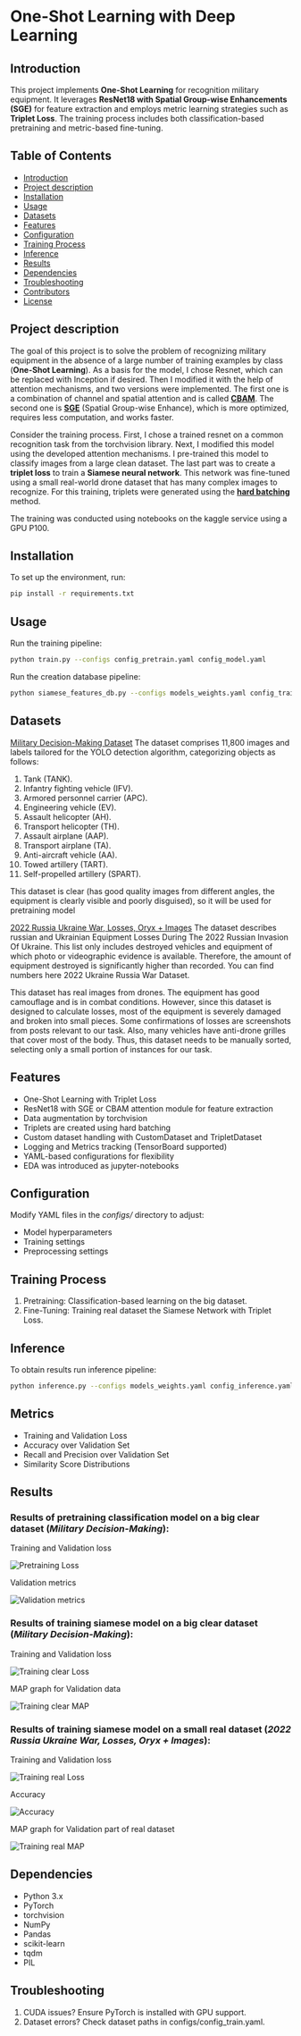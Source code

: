# One-Shot Learning with Deep Learning

## Introduction
This project implements **One-Shot Learning** for recognition military equipment. It leverages **ResNet18 with Spatial Group-wise Enhancements (SGE)** for feature extraction and employs metric learning strategies such as **Triplet Loss**. The training process includes both classification-based pretraining and metric-based fine-tuning.

## Table of Contents
- [Introduction](#introduction)
- [Project description](#project-description)
- [Installation](#installation)
- [Usage](#usage)
- [Datasets](#datasets)
- [Features](#features)
- [Configuration](#configuration)
- [Training Process](#training-process)
- [Inference](#inference)
- [Results](#results)
- [Dependencies](#dependencies)
- [Troubleshooting](#troubleshooting)
- [Contributors](#contributors)
- [License](#license)

## Project description
The goal of this project is to solve the problem of recognizing military equipment in the absence of a large number of training examples by class (**One-Shot Learning**). As a basis for the model, I chose Resnet, which can be replaced with Inception if desired. Then I modified it with the help of attention mechanisms, and two versions were implemented. The first one is a combination of channel and spatial attention and is called **[CBAM](https://arxiv.org/abs/1807.06521)**. The second one is **[SGE](https://arxiv.org/pdf/1905.09646)** (Spatial Group-wise Enhance), which is more optimized, requires less computation, and works faster.

Consider the training process. First, I chose a trained resnet on a common recognition task from the torchvision library. Next, I modified this model using the developed attention mechanisms. I pre-trained this model to classify images from a large clean dataset.  The last part was to create a **triplet loss** to train a **Siamese neural network**. This network was fine-tuned using a small real-world drone dataset that has many complex images to recognize. For this training, triplets were generated using the **[hard batching](https://arxiv.org/pdf/1703.07737)** method.

The training was conducted using notebooks on the kaggle service using a GPU P100.

## Installation
To set up the environment, run:

```bash
pip install -r requirements.txt
```

## Usage
Run the training pipeline:

```bash
python train.py --configs config_pretrain.yaml config_model.yaml
```

Run the creation database pipeline:

```bash
python siamese_features_db.py --configs models_weights.yaml config_train.yaml
```

## Datasets
[Military Decision-Making Dataset](https://www.kaggle.com/datasets/nzigulic/military-equipment)
The dataset comprises 11,800 images and labels tailored for the YOLO detection algorithm, categorizing objects as follows:
1) Tank (TANK).
2) Infantry fighting vehicle (IFV).
3) Armored personnel carrier (APC).
4) Engineering vehicle (EV).
5) Assault helicopter (AH).
6) Transport helicopter (TH).
7) Assault airplane (AAP).
8) Transport airplane (TA).
9) Anti-aircraft vehicle (AA).
10) Towed artillery (TART).
11) Self-propelled artillery (SPART).

This dataset is clear (has good quality images from different angles, the equipment is clearly visible and poorly disguised), so it will be used for pretraining model

[2022 Russia Ukraine War, Losses, Oryx + Images](https://www.kaggle.com/datasets/piterfm/2022-ukraine-russia-war-equipment-losses-oryx)
The dataset describes russian and Ukrainian Equipment Losses During The 2022 Russian Invasion Of Ukraine. This list only includes destroyed vehicles and equipment of which photo or videographic evidence is available. Therefore, the amount of equipment destroyed is significantly higher than recorded. You can find numbers here 2022 Ukraine Russia War Dataset.

This dataset has real images from drones. The equipment has good camouflage and is in combat conditions. However, since this dataset is designed to calculate losses, most of the equipment is severely damaged and broken into small pieces. Some confirmations of losses are screenshots from posts relevant to our task. Also, many vehicles have anti-drone grilles that cover most of the body. Thus, this dataset needs to be manually sorted, selecting only a small portion of instances for our task.

## Features
- One-Shot Learning with Triplet Loss
- ResNet18 with SGE or CBAM attention module for feature extraction
- Data augmentation by torchvision
- Triplets are created using hard batching
- Custom dataset handling with CustomDataset and TripletDataset
- Logging and Metrics tracking (TensorBoard supported)
- YAML-based configurations for flexibility
- EDA was introduced as jupyter-notebooks

## Configuration
Modify YAML files in the *configs/* directory to adjust:

- Model hyperparameters
- Training settings
- Preprocessing settings

## Training Process

1. Pretraining: Classification-based learning on the big dataset.
2. Fine-Tuning: Training real dataset the Siamese Network with Triplet Loss.

## Inference
To obtain results run inference pipeline:

```bash
python inference.py --configs models_weights.yaml config_inference.yaml config_model.yaml config_train.yaml
```

## Metrics
- Training and Validation Loss
- Accuracy over Validation Set
- Recall and Precision over Validation Set
- Similarity Score Distributions

## Results
### Results of pretraining classification model on a big clear dataset (*Military Decision-Making*):

Training and Validation loss

![Pretraining Loss](assets/TrainVSValid_loss.png)

Validation metrics

![Validation metrics](assets/Valid_metrics.png)

### Results of training siamese model on a big clear dataset (*Military Decision-Making*):

Training and Validation loss

![Training clear Loss](assets/TrainVSValid_loss_real.png)

MAP graph for Validation data

![Training clear MAP](assets/MAP_clear.png)

### Results of training siamese model on a small real dataset (*2022 Russia Ukraine War, Losses, Oryx + Images*):

Training and Validation loss

![Training real Loss](assets/loss_real.png)

Accuracy

![Accuracy](assets/accuracy_real.png)

MAP graph for Validation part of real dataset

![Training real MAP](assets/MAP_real.png)

## Dependencies
- Python 3.x
- PyTorch
- torchvision
- NumPy
- Pandas
- scikit-learn
- tqdm
- PIL

## Troubleshooting
1. CUDA issues? Ensure PyTorch is installed with GPU support.
2. Dataset errors? Check dataset paths in configs/config_train.yaml.